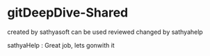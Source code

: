 # gitDeepDive-Shared
created by sathyasoft can be used reviewed changed  by sathyahelp

sathyaHelp : Great job, lets gonwith it
